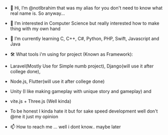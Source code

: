 - 👋 Hi, I’m @notIbrahim that was my alias for you don't need to know what real name is. So anyway...
- 👀 I’m interested in Computer Science but really interested how to make thing with my own hand
- 🌱 I’m currently learning C, C++, C#, Python, PHP, Swift, Javascript and Java
- 🛠 What tools i'm using for project (Known as Framework):
 
- Laravel(Mostly Use for Simple numb project), Django(will use it after college done), 
- Node.js, Flutter(will use it after college done)
- Unity (I like making gameplay with unique story and gameplay) and 
- vite.js + Three.js (Well kinda)
- To be honest I kinda hate it but for sake speed development well don't @me it just my opinion
- 📫 How to reach me ... well i dont know.. maybe later

<!---
notIbrahim/notIbrahim is a ✨ special ✨ repository because its `README.md` (this file) appears on your GitHub profile.
You can click the Preview link to take a look at your changes.
--->
